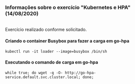### Informações sobre o exercício "Kubernetes e HPA" (14/08/2020)
<br/>
Exercício realizado conforme solicitado.

#### Criando o container Busybox para fazer a carga em go-hpa
``` kubectl run -it loader --image=busybox /bin/sh ```

#### Executando o comando de carga em go-hpa
``` while true; do wget -q -O- http://go-hpa-service.default.svc.cluster.local; done; ```
